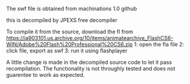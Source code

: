 The swf file is obtained from machinations 1.0 github

this is decompiled by JPEXS free decompiler

To compile it from the source, download the fl from https://ia903101.us.archive.org/10/items/animatearchive_FlashCS6-WIN/Adobe%20Flash%20Professional%20CS6.zip
1: open the fla file
2: click file, export as swf
3: run it using flashplayer

A little change is made in the decompiled source code to let it pass recompilation. The functionality is not throughly tested and does not guarentee to work as expected.
